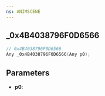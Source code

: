 ```yaml
---
ns: ANIMSCENE
---
```

## _0x4B4038796F0D6566

```c
// 0x4B4038796F0D6566
Any _0x4B4038796F0D6566(Any p0);
```

## Parameters
* **p0**:
